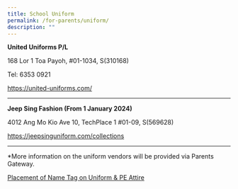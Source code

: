 ```yaml
---
title: School Uniform
permalink: /for-parents/uniform/
description: ""
---
```

<p><strong>United Uniforms P/L</strong></p>

168 Lor 1 Toa Payoh, #01-1034,  S(310168)

Tel: 6353 0921

https://united-uniforms.com/

________________________________________________

<p><strong>Jeep Sing Fashion (From 1 January 2024)</strong></p>
4012 Ang Mo Kio Ave 10, 
TechPlace 1
#01-09, 
S(569628)

https://jeepsinguniform.com/collections

________________________________________________

*More information on the uniform vendors will be provided via Parents Gateway.


[Placement of Name Tag on Uniform &amp; PE Attire](/files/placement%20of%20name%20tag%20on%20uniform%20&amp;%20pe%20attire.pdf)